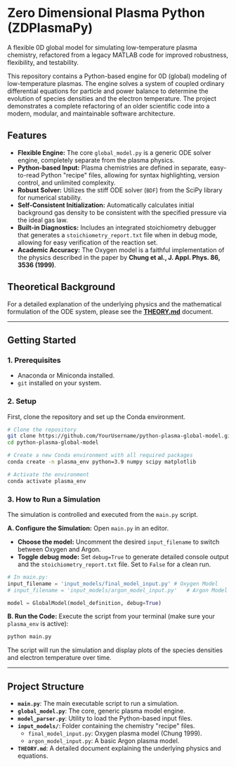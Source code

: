 # Zero Dimensional Plasma Python (ZDPlasmaPy)

A flexible 0D global model for simulating low-temperature plasma chemistry, refactored from a legacy MATLAB code for improved robustness, flexibility, and testability.

This repository contains a Python-based engine for 0D (global) modeling of low-temperature plasmas. The engine solves a system of coupled ordinary differential equations for particle and power balance to determine the evolution of species densities and the electron temperature. The project demonstrates a complete refactoring of an older scientific code into a modern, modular, and maintainable software architecture.
<!--
![Example Oxygen Model Results](path/to/your/successful_oxygen_plot.png)
*(To add an image: take a screenshot of your successful Oxygen plot, save it in this folder, and replace the 
--->
## Features

- **Flexible Engine:** The core `global_model.py` is a generic ODE solver engine, completely separate from the plasma physics.
- **Python-based Input:** Plasma chemistries are defined in separate, easy-to-read Python "recipe" files, allowing for syntax highlighting, version control, and unlimited complexity.
- **Robust Solver:** Utilizes the stiff ODE solver (`BDF`) from the SciPy library for numerical stability.
- **Self-Consistent Initialization:** Automatically calculates initial background gas density to be consistent with the specified pressure via the ideal gas law.
- **Built-in Diagnostics:** Includes an integrated stoichiometry debugger that generates a `stoichiometry_report.txt` file when in debug mode, allowing for easy verification of the reaction set.
- **Academic Accuracy:** The Oxygen model is a faithful implementation of the physics described in the paper by **Chung et al., J. Appl. Phys. 86, 3536 (1999)**.

## Theoretical Background

For a detailed explanation of the underlying physics and the mathematical formulation of the ODE system, please see the [**THEORY.md**](THEORY.md) document.

---

## Getting Started

### 1. Prerequisites
- Anaconda or Miniconda installed.
- `git` installed on your system.

### 2. Setup

First, clone the repository and set up the Conda environment.

```bash
# Clone the repository
git clone https://github.com/YourUsername/python-plasma-global-model.git
cd python-plasma-global-model

# Create a new Conda environment with all required packages
conda create -n plasma_env python=3.9 numpy scipy matplotlib

# Activate the environment
conda activate plasma_env
```

### 3. How to Run a Simulation

The simulation is controlled and executed from the `main.py` script.

**A. Configure the Simulation:**
Open `main.py` in an editor.
- **Choose the model:** Uncomment the desired `input_filename` to switch between Oxygen and Argon.
- **Toggle debug mode:** Set `debug=True` to generate detailed console output and the `stoichiometry_report.txt` file. Set to `False` for a clean run.

```python
# In main.py:
input_filename = 'input_models/final_model_input.py' # Oxygen Model
# input_filename = 'input_models/argon_model_input.py'   # Argon Model

model = GlobalModel(model_definition, debug=True)
```

**B. Run the Code:**
Execute the script from your terminal (make sure your `plasma_env` is active):

```bash
python main.py
```

The script will run the simulation and display plots of the species densities and electron temperature over time.

---

## Project Structure

- **`main.py`**: The main executable script to run a simulation.
- **`global_model.py`**: The core, generic plasma model engine.
- **`model_parser.py`**: Utility to load the Python-based input files.
- **`input_models/`**: Folder containing the chemistry "recipe" files.
  - `final_model_input.py`: Oxygen plasma model (Chung 1999).
  - `argon_model_input.py`: A basic Argon plasma model.
- **`THEORY.md`**: A detailed document explaining the underlying physics and equations.
